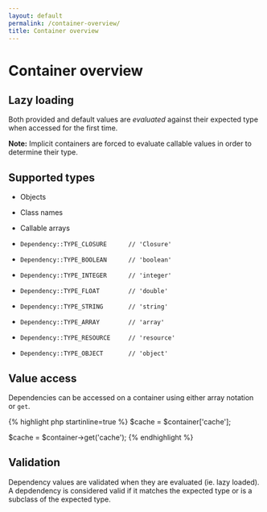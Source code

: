 ```yaml
---
layout: default
permalink: /container-overview/
title: Container overview
---
```


Container overview
==================

## Lazy loading

Both provided and default values are *evaluated* against their 
expected type when accessed for the first time. 

**Note:** Implicit containers are forced to evaluate callable values in order to determine
their type.

## Supported types

  - Objects
  - Class names
  - Callable arrays

  - `Dependency::TYPE_CLOSURE      // 'Closure'`
  - `Dependency::TYPE_BOOLEAN      // 'boolean'`
  - `Dependency::TYPE_INTEGER      // 'integer'`
  - `Dependency::TYPE_FLOAT        // 'double'`
  - `Dependency::TYPE_STRING       // 'string'`
  - `Dependency::TYPE_ARRAY        // 'array'`
  - `Dependency::TYPE_RESOURCE     // 'resource'`
  - `Dependency::TYPE_OBJECT       // 'object'`

## Value access

Dependencies can be accessed on a container using either array notation or `get`.

{% highlight php startinline=true %}
$cache = $container['cache'];

$cache = $container->get('cache');
{% endhighlight %}

## Validation

Dependency values are validated when they are evaluated (ie. lazy loaded). A depdendency is
considered valid if it matches the expected type or is a subclass of the expected type.
